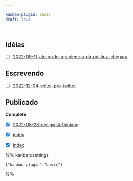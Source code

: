 ```yaml
---

kanban-plugin: basic
draft: true

---
```


## Idéias

- [ ] [2022-09-11-ate-onde-a-violencia-da-politica-chegara](content/post/notas/2022-09-11-ate-onde-a-violencia-da-politica-chegara.md)


## Escrevendo

- [ ] [2022-12-04-voltei-pro-twitter](content/post/notas/2022-12-04-voltei-pro-twitter.md)


## Publicado

**Complete**
- [x] [2022-08-23-design-4-thinking](2022-08-23-design-4-thinking.md)
- [x] [index](content/post/artigo-politicos-mentirosos-profissionais/index.md)
- [x] [index](content/post/review-os-aneis-do-poder/index.md)




%% kanban:settings
```
{"kanban-plugin":"basic"}
```
%%